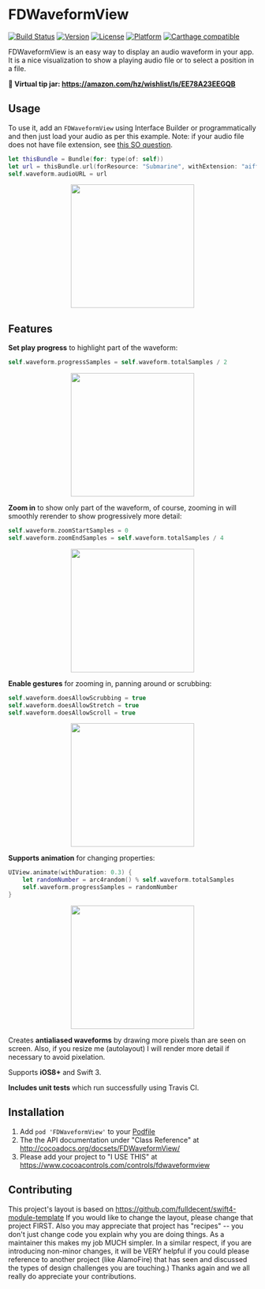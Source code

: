 # FDWaveformView
[![Build Status](https://travis-ci.org/fulldecent/FDWaveformView.svg?branch=master)](https://travis-ci.org/fulldecent/FDWaveformView)
[![Version](https://img.shields.io/cocoapods/v/FDWaveformView.svg?style=flat)](http://cocoadocs.org/docsets/FDWaveformView)
[![License](https://img.shields.io/cocoapods/l/FDWaveformView.svg?style=flat)](http://cocoadocs.org/docsets/FDWaveformView)
[![Platform](https://img.shields.io/cocoapods/p/FDWaveformView.svg?style=flat)](http://cocoadocs.org/docsets/FDWaveformView)
[![Carthage compatible](https://img.shields.io/badge/Carthage-compatible-4BC51D.svg?style=flat)](https://github.com/Carthage/Carthage)


FDWaveformView is an easy way to display an audio waveform in your app. It is a nice visualization to show a playing audio file or to select a position in a file.

**:hatching_chick: Virtual tip jar: https://amazon.com/hz/wishlist/ls/EE78A23EEGQB**

Usage
-----

To use it, add an `FDWaveformView` using Interface Builder or programmatically and then just load your audio as per this example. Note: if your audio file does not have file extension, see <a href="https://stackoverflow.com/questions/9290972/is-it-possible-to-make-avurlasset-work-without-a-file-extension">this SO question</a>.

```swift
let thisBundle = Bundle(for: type(of: self))
let url = thisBundle.url(forResource: "Submarine", withExtension: "aiff")
self.waveform.audioURL = url
```

<p align="center">
<img src="https://i.imgur.com/5N7ozog.png" width=250>
</p>

Features
--------

**Set play progress** to highlight part of the waveform:

```swift
self.waveform.progressSamples = self.waveform.totalSamples / 2
```

<p align="center">
<img src="https://i.imgur.com/fRrHiRP.png" width=250>
</p>

**Zoom in** to show only part of the waveform, of course, zooming in will smoothly rerender to show progressively more detail:

```swift
self.waveform.zoomStartSamples = 0
self.waveform.zoomEndSamples = self.waveform.totalSamples / 4
```

<p align="center">
<img src="https://i.imgur.com/JQOKQ3o.png" width=250>
</p>

**Enable gestures** for zooming in, panning around or scrubbing:

```swift
self.waveform.doesAllowScrubbing = true
self.waveform.doesAllowStretch = true
self.waveform.doesAllowScroll = true
```

<p align="center">
<img src="https://i.imgur.com/8oR7cpq.gif" width=250 loop=infinite>
</p>

**Supports animation** for changing properties:

```swift
UIView.animate(withDuration: 0.3) {
    let randomNumber = arc4random() % self.waveform.totalSamples
    self.waveform.progressSamples = randomNumber
}
```

<p align="center">
<img src="https://i.imgur.com/EgxXaCY.gif" width=250 loop=infinite>
</p>


Creates **antialiased waveforms** by drawing more pixels than are seen on screen. Also, if you resize me (autolayout) I will render more detail if necessary to avoid pixelation.

Supports **iOS8+** and Swift 3.

**Includes unit tests** which run successfully using Travis CI.

Installation
------------

1. Add `pod 'FDWaveformView'` to your <a href="https://github.com/AFNetworking/AFNetworking/wiki/Getting-Started-with-AFNetworking">Podfile</a>
2. The the API documentation under "Class Reference" at http://cocoadocs.org/docsets/FDWaveformView/
3. Please add your project to "I USE THIS" at https://www.cocoacontrols.com/controls/fdwaveformview

## Contributing

This project's layout is based on https://github.com/fulldecent/swift4-module-template If you would like to change the layout, please change that project FIRST. Also you may appreciate that project has "recipes" -- you don't just change code you explain why you are doing things. As a maintainer this makes my job MUCH simpler. In a similar respect, if you are introducing non-minor changes, it will be VERY helpful if you could please reference to another project (like AlamoFire) that has seen and discussed the types of design challenges you are touching.) Thanks again and we all really do appreciate your contributions.
